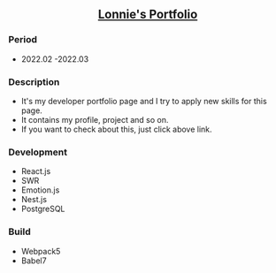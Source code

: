 
<h2 align="center">
  
  <a href="" target="_blank">Lonnie's Portfolio</a>
</h2>
<div align="center">
<!--   <img alt="Demo" src="" /> -->
</div>
<h3> Period </h3>
<ul>
  <li>2022.02 -2022.03</li>
</ul>
<h3> Description </h3>
<ul>
  <li>It's my developer portfolio page and I try to apply new skills for this page.</li>
  <li>It contains my profile, project and so on.</li>
  <li>If you want to check about this, just click above link.</li>
</ul>
  
<h3> Development </h3>

<ul>
  <li>React.js</li>
  <li>SWR</li>
  <li>Emotion.js</li>
  <li>Nest.js</li>
  <li>PostgreSQL</li>
</ul>

<h3> Build </h3>
<ul>
  <li>Webpack5</li>
  <li>Babel7</li>
</ul>
